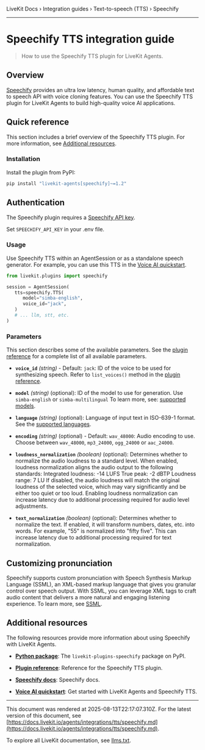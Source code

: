 LiveKit Docs › Integration guides › Text-to-speech (TTS) › Speechify

---

# Speechify TTS integration guide

> How to use the Speechify TTS plugin for LiveKit Agents.

## Overview

[Speechify](https://speechify.com) provides an ultra low latency, human quality, and affordable text to speech API with voice cloning features. You can use the Speechify TTS plugin for LiveKit Agents to build high-quality voice AI applications.

## Quick reference

This section includes a brief overview of the Speechify TTS plugin. For more information, see [Additional resources](#additional-resources).

### Installation

Install the plugin from PyPI:

```bash
pip install "livekit-agents[speechify]~=1.2"

```

## Authentication

The Speechify plugin requires a [Speechify API key](https://console.sws.speechify.com).

Set `SPEECHIFY_API_KEY` in your .env file.

### Usage

Use Speechify TTS within an AgentSession or as a standalone speech generator. For example, you can use this TTS in the [Voice AI quickstart](https://docs.livekit.io/agents/start/voice-ai.md).

```python
from livekit.plugins import speechify

session = AgentSession(
   tts=speechify.TTS(
      model="simba-english",
      voice_id="jack",
   )
   # ... llm, stt, etc.
)

```

### Parameters

This section describes some of the available parameters. See the [plugin reference](https://docs.livekit.io/reference/python/v1/livekit/plugins/speechify/index.html.md#livekit.plugins.speechify.TTS) for a complete list of all available parameters.

- **`voice_id`** _(string)_ - Default: `jack`: ID of the voice to be used for synthesizing speech. Refer to `list_voices()` method in the [plugin reference](https://docs.livekit.io/reference/python/v1/livekit/plugins/speechify/index.html.md#livekit.plugins.speechify.TTS.list_voices).

- **`model`** _(string)_ (optional): ID of the model to use for generation. Use `simba-english` or `simba-multilingual` To learn more, see: [supported models](https://docs.sws.speechify.com/v1/docs/get-started/models).

- **`language`** _(string)_ (optional): Language of input text in ISO-639-1 format. See the [supported languages](https://docs.sws.speechify.com/v1/docs/features/language-support).

- **`encoding`** _(string)_ (optional) - Default: `wav_48000`: Audio encoding to use. Choose between `wav_48000`, `mp3_24000`, `ogg_24000` or `aac_24000`.

- **`loudness_normalization`** _(boolean)_ (optional): Determines whether to normalize the audio loudness to a standard level. When enabled, loudness normalization aligns the audio output to the following standards: Integrated loudness: -14 LUFS True peak: -2 dBTP Loudness range: 7 LU If disabled, the audio loudness will match the original loudness of the selected voice, which may vary significantly and be either too quiet or too loud. Enabling loudness normalization can increase latency due to additional processing required for audio level adjustments.

- **`text_normalization`** _(boolean)_ (optional): Determines whether to normalize the text. If enabled, it will transform numbers, dates, etc. into words. For example, "55" is normalized into "fifty five". This can increase latency due to additional processing required for text normalization.

## Customizing pronunciation

Speechify supports custom pronunciation with Speech Synthesis Markup Language (SSML), an XML-based markup language that gives you granular control over speech output. With SSML, you can leverage XML tags to craft audio content that delivers a more natural and engaging listening experience. To learn more, see [SSML](https://docs.sws.speechify.com/v1/docs/features/ssml).

## Additional resources

The following resources provide more information about using Speechify with LiveKit Agents.

- **[Python package](https://pypi.org/project/livekit-plugins-speechify/)**: The `livekit-plugins-speechify` package on PyPI.

- **[Plugin reference](https://docs.livekit.io/reference/python/v1/livekit/plugins/speechify/index.html.md#livekit.plugins.speechify.TTS)**: Reference for the Speechify TTS plugin.

- **[Speechify docs](https://docs.sws.speechify.com/v1/docs)**: Speechify docs.

- **[Voice AI quickstart](https://docs.livekit.io/agents/start/voice-ai.md)**: Get started with LiveKit Agents and Speechify TTS.

---

This document was rendered at 2025-08-13T22:17:07.310Z.
For the latest version of this document, see [https://docs.livekit.io/agents/integrations/tts/speechify.md](https://docs.livekit.io/agents/integrations/tts/speechify.md).

To explore all LiveKit documentation, see [llms.txt](https://docs.livekit.io/llms.txt).